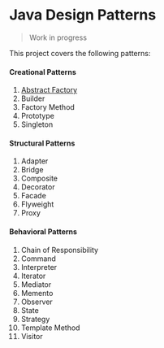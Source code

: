 # Java Design Patterns 
> Work in progress

This project covers the following patterns:

#### Creational Patterns
1. [Abstract Factory](/src/com/brkyzdmr/designpatterns/creational/abstractfactory/)
2. Builder
3. Factory Method
4. Prototype
5. Singleton

#### Structural Patterns
1. Adapter
2. Bridge
3. Composite
4. Decorator
5. Facade
6. Flyweight
7. Proxy

#### Behavioral Patterns
1. Chain of Responsibility
2. Command
3. Interpreter
4. Iterator
5. Mediator
6. Memento
7. Observer
8. State
9. Strategy
10. Template Method
11. Visitor
